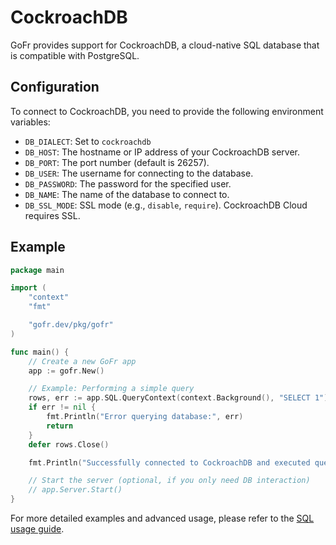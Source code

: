 # CockroachDB

GoFr provides support for CockroachDB, a cloud-native SQL database that is compatible with PostgreSQL.

## Configuration

To connect to CockroachDB, you need to provide the following environment variables:

*   `DB_DIALECT`: Set to `cockroachdb`
*   `DB_HOST`: The hostname or IP address of your CockroachDB server.
*   `DB_PORT`: The port number (default is 26257).
*   `DB_USER`: The username for connecting to the database.
*   `DB_PASSWORD`: The password for the specified user.
*   `DB_NAME`: The name of the database to connect to.
*   `DB_SSL_MODE`: SSL mode (e.g., `disable`, `require`). CockroachDB Cloud requires SSL.

## Example

```go
package main

import (
	"context"
	"fmt"

	"gofr.dev/pkg/gofr"
)

func main() {
	// Create a new GoFr app
	app := gofr.New()

	// Example: Performing a simple query
	rows, err := app.SQL.QueryContext(context.Background(), "SELECT 1")
	if err != nil {
		fmt.Println("Error querying database:", err)
		return
	}
	defer rows.Close()

	fmt.Println("Successfully connected to CockroachDB and executed query.")

	// Start the server (optional, if you only need DB interaction)
	// app.Server.Start()
}
```
For more detailed examples and advanced usage, please refer to the [SQL usage guide](/advanced-guide/dealing-with-sql/).
